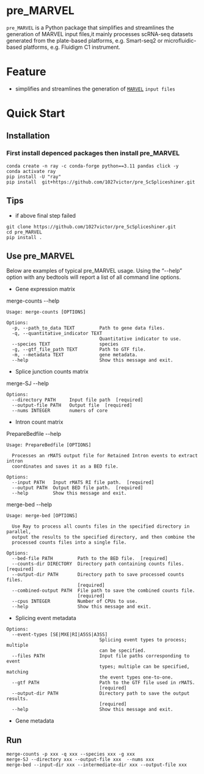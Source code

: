 # pre_MARVEL
`pre_MARVEL` is a Python package that simplifies and streamlines the generation of  MARVEL input files,it mainly processes scRNA-seq datasets generated from the plate-based platforms, e.g. Smart-seq2 or microfluidic-based platforms, e.g. Fluidigm C1 instrument.
# Feature
+ simplifies and streamlines the generation of  [`MARVEL`](https://wenweixiong.github.io/MARVEL_Plate.html) `input files`
# Quick Start
## Installation
###  First install depenced packages then install pre_MARVEL
```
conda create -n ray -c conda-forge python==3.11 pandas click -y
conda activate ray
pip install -U "ray"
pip install  git+https://github.com/1027victor/pre_ScSpliceshiner.git
```

## Tips
+ if above final step failed
```
git clone https://github.com/1027victor/pre_ScSpliceshiner.git
cd pre_MARVEL
pip install .
```
## Use pre_MARVEL
Below are examples of typical pre_MARVEL usage. Using the “--help” option with any bedtools will report a list of all command line options.
+ Gene expression matrix
  
merge-counts --help
```
Usage: merge-counts [OPTIONS]

Options:
  -p, --path_to_data TEXT         Path to gene data files.
  -q, --quantitative_indicator TEXT
                                  Quantitative indicator to use.
  --species TEXT                  species
  -g, --gtf_file_path TEXT        Path to GTF file.
  -m, --metadata TEXT             gene metadata.
  --help                          Show this message and exit.
```
+ Splice junction counts matrix
  
merge-SJ --help
```
Options:
  --directory PATH     Input file path  [required]
  --output-file PATH   Output file  [required]
  --nums INTEGER       numers of core

```
+ Intron count matrix

PrepareBedfile --help

```
Usage: PrepareBedfile [OPTIONS]

  Processes an rMATS output file for Retained Intron events to extract intron
  coordinates and saves it as a BED file.

Options:
  --input PATH   Input rMATS RI file path.  [required]
  --output PATH  Output BED file path.  [required]
  --help         Show this message and exit.

```
  
merge-bed --help
```
Usage: merge-bed [OPTIONS]

  Use Ray to process all counts files in the specified directory in parallel,
  output the results to the specified directory, and then combine the
  processed counts files into a single file.

Options:
  --bed-file PATH         Path to the BED file.  [required]
  --counts-dir DIRECTORY  Directory path containing counts files.  [required]
  --output-dir PATH       Directory path to save processed counts files.
                          [required]
  --combined-output PATH  File path to save the combined counts file.
                          [required]
  --cpus INTEGER          Number of CPUs to use.
  --help                  Show this message and exit.

```

+ Splicing event metadata

```
Options:
  --event-types [SE|MXE|RI|A5SS|A3SS]
                                  Splicing event types to process; multiple
                                  can be specified.
  --files PATH                    Input file paths corresponding to event
                                  types; multiple can be specified, matching
                                  the event types one-to-one.
  --gtf PATH                      Path to the GTF file used in rMATS.
                                  [required]
  --output-dir PATH               Directory path to save the output results.
                                  [required]
  --help                          Show this message and exit.
```
+ Gene metadata
## Run
```
merge-counts -p xxx -q xxx --species xxx -g xxx
merge-SJ --directory xxx --output-file xxx  --nums xxx
merge-bed --input-dir xxx --intermediate-dir xxx --output-file xxx
```
